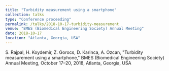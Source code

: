 ```yaml
---
title: "Turbidity measurement using a smartphone"
collection: talks
type: "Conference proceeding"
permalink: /talks/2018-10-17-turbidity-measurement
venue: "BMES (Biomedical Engineering Society) Annual Meeting"
date: 2018-10-17
location: "Atlanta, Georgia, USA"
---
```


S. Rajpal, H. Koydemir, Z. Gorocs, D. Karinca, A. Ozcan, "Turbidity measurement using a smartphone," BMES (Biomedical Engineering Society) Annual Meeting, October 17–20, 2018, Atlanta, Georgia, USA